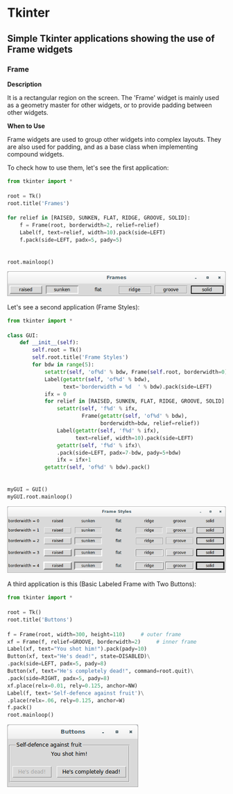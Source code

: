 # Tkinter

## Simple Tkinter applications showing the use of Frame widgets

### Frame

**Description**

It is a rectangular region on the screen. The 'Frame' widget is mainly 
used as a geometry master for other widgets, or to provide padding 
between other widgets.

**When to Use**

Frame widgets are used to group other widgets into complex layouts. They 
are also used for padding, and as a base class when implementing 
compound widgets.

To check how to use them, let's see the first application:

```python
from tkinter import *

root = Tk()
root.title('Frames')

for relief in [RAISED, SUNKEN, FLAT, RIDGE, GROOVE, SOLID]:
    f = Frame(root, borderwidth=2, relief=relief)
    Label(f, text=relief, width=10).pack(side=LEFT)
    f.pack(side=LEFT, padx=5, pady=5)


root.mainloop()
```

![frame-img](files/11-tkinter-widget-frame-a.png)

Let's see a second application (Frame Styles):

```python
from tkinter import *

class GUI:
    def __init__(self):
        self.root = Tk()
        self.root.title('Frame Styles')
        for bdw in range(5):
            setattr(self, 'of%d' % bdw, Frame(self.root, borderwidth=0))
            Label(getattr(self, 'of%d' % bdw), 
                  text='borderwidth = %d  ' % bdw).pack(side=LEFT)
            ifx = 0
            for relief in [RAISED, SUNKEN, FLAT, RIDGE, GROOVE, SOLID]:
                setattr(self, 'f%d' % ifx, 
                        Frame(getattr(self, 'of%d' % bdw), 
                              borderwidth=bdw, relief=relief))
                Label(getattr(self, 'f%d' % ifx), 
                      text=relief, width=10).pack(side=LEFT)
                getattr(self, 'f%d' % ifx)\
                .pack(side=LEFT, padx=7-bdw, pady=5+bdw)
                ifx = ifx+1
            getattr(self, 'of%d' % bdw).pack()


myGUI = GUI()
myGUI.root.mainloop()
```

![frame-img](files/11-tkinter-widget-frame-b.png)

A third application is this (Basic Labeled Frame with Two Buttons):

```python
from tkinter import *

root = Tk()
root.title('Buttons')

f = Frame(root, width=300, height=110)     # outer frame
xf = Frame(f, relief=GROOVE, borderwidth=2)     # inner frame
Label(xf, text="You shot him!").pack(pady=10)
Button(xf, text="He's dead!", state=DISABLED)\
.pack(side=LEFT, padx=5, pady=8)
Button(xf, text="He's completely dead!", command=root.quit)\
.pack(side=RIGHT, padx=5, pady=8)
xf.place(relx=0.01, rely=0.125, anchor=NW)
Label(f, text='Self-defence against fruit')\
.place(relx=.06, rely=0.125, anchor=W)
f.pack()
root.mainloop()
```

![frame-img](files/11-tkinter-widget-frame-c.png)
